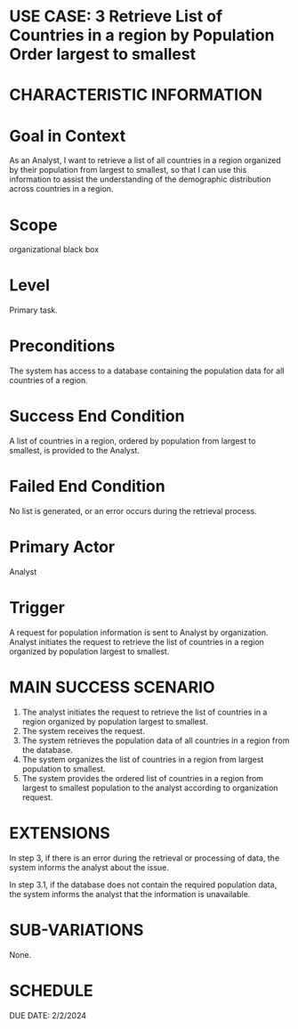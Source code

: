 **USE CASE: 3 Retrieve List of Countries in a region by Population Order largest to smallest**
================================================================================

**CHARACTERISTIC INFORMATION**
=================================

**Goal in Context**
===================

As an Analyst, I want to retrieve a list of all countries in a region organized by their population from largest to smallest, so that I can use this information to assist the understanding of the demographic distribution across countries in a region.

**Scope**
==========
 
organizational black box

**Level**
==========

Primary task.

**Preconditions**
=================

The system has access to a database containing the population data for all countries of a region.

**Success End Condition**
=========================

A list of countries in a region, ordered by population from largest to smallest, is provided to the Analyst.

**Failed End Condition**
======================

No list is generated, or an error occurs during the retrieval process.

**Primary Actor**
=================

Analyst 

**Trigger**
============

A request for population information is sent to Analyst by organization. Analyst initiates the request to retrieve the list of countries in a region organized by population largest to smallest.

**MAIN SUCCESS SCENARIO**
==========================

1. The analyst initiates the request to retrieve the list of countries in a region organized by population largest to smallest.
2. The system receives the request.
3. The system retrieves the population data of all countries in a region from the database.
4. The system organizes the list of countries in a region from largest population to smallest.
5. The system provides the ordered list of countries in a region from largest to smallest population to the analyst according to organization request. 

**EXTENSIONS**
================

In step 3, if there is an error during the retrieval or processing of data, the system informs the analyst about the issue.

In step 3.1, if the database does not contain the required population data, the system informs the analyst that the information is unavailable.

**SUB-VARIATIONS**
====================

None.

**SCHEDULE**
================

DUE DATE: 2/2/2024

